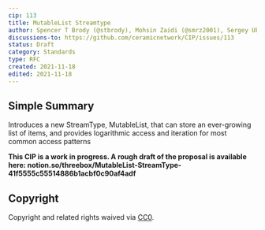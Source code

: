 ```yaml
---
cip: 113
title: MutableList Streamtype
author: Spencer T Brody (@stbrody), Mohsin Zaidi (@smrz2001), Sergey Ukustov (@ukstv), Joel Thorstensson (@oed)
discussions-to: https://github.com/ceramicnetwork/CIP/issues/113
status: Draft
category: Standards
type: RFC
created: 2021-11-18
edited: 2021-11-18
---
```


## Simple Summary

Introduces a new StreamType, MutableList, that can store an ever-growing list of items, and provides logarithmic access and iteration for most common access patterns


**This CIP is a work in progress. A rough draft of the proposal is available here: notion.so/threebox/MutableList-StreamType-41f5555c55514886b1acbf0c90af4adf**

## Copyright

Copyright and related rights waived via [CC0](https://creativecommons.org/publicdomain/zero/1.0/).
